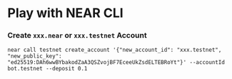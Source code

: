# Play with NEAR CLI


### Create `xxx.near` or `xxx.testnet` Account

`near call testnet create_account '{"new_account_id": "xxx.testnet", "new_public_key": "ed25519:DAh6wwBYbakodZaA3QSZvojBF7EceeUkZsdELTEBRoYt"}' --accountId bot.testnet --deposit 0.1`
